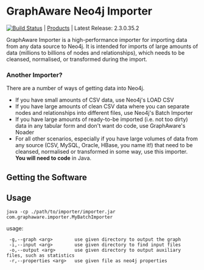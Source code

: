 GraphAware Neo4j Importer
======================================

[![Build Status](https://travis-ci.org/graphaware/neo4j-importer.png)](https://travis-ci.org/graphaware/neo4j-importer) | <a href="http://graphaware.com/products/" target="_blank">Products</a> | Latest Release: 2.3.0.35.2

GraphAware Importer is a high-performance importer for importing data from any data source to Neo4j. It is intended
for imports of large amounts of data (millions to billions of nodes and relationships), which needs to be cleansed,
normalised, or transformed during the import.

### Another Importer?

There are a number of ways of getting data into Neo4j.

* If you have small amounts of CSV data, use Neo4j's LOAD CSV
* If you have large amounts of clean CSV data where you can separate nodes and relationships into different files, use Neo4j's Batch Importer
* If you have large amounts of ready-to-be imported (i.e. not too dirty) data in any tabular form and don't want do code, use GraphAware's Noader
* For all other scenarios, especially if you have large volumes of data from any source (CSV, MySQL, Oracle, HBase, you name it!) that need to be cleansed, normalised or transformed in some way, use this importer. **You will need to code** in Java.



Getting the Software
--------------------


Usage
-----

`java -cp ./path/to/importer/importer.jar com.graphaware.importer.MyBatchImporter`

usage:

```
 -g,--graph <arg>        use given directory to output the graph
 -i,--input <arg>        use given directory to find input files
 -o,--output <arg>       use given directory to output auxiliary files, such as statistics
 -r,--properties <arg>   use given file as neo4j properties
```
